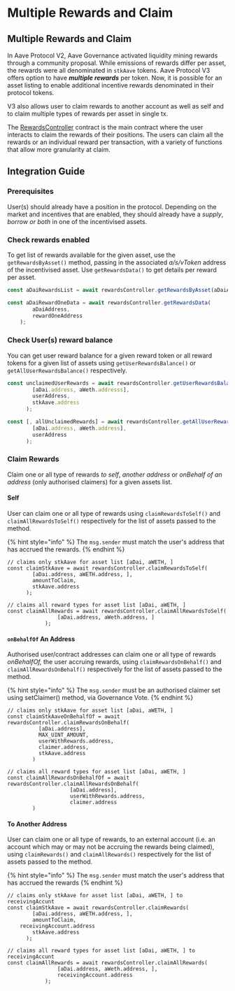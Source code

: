 # Multiple Rewards and Claim

## Multiple Rewards and Claim

In Aave Protocol V2, Aave Governance activated liquidity mining rewards through a community proposal. While emissions of rewards differ per asset, the rewards were all denominated in `stkAave` tokens. Aave Protocol V3 offers option to have _**multiple rewards**_ per token. Now, it is possible for an asset listing to enable additional incentive rewards denominated in their protocol tokens.

V3 also allows user to claim rewards to another account as well as self and to claim multiple types of rewards per asset in single tx.

The [RewardsController](../periphery-contracts/rewardscontroller.md) contract is the main contract where the user interacts to claim the rewards of their positions. The users can claim all the rewards or an individual reward per transaction, with a variety of functions that allow more granularity at claim.

## Integration Guide

### Prerequisites

User(s) should already have a position in the protocol. Depending on the market and incentives that are enabled, they should already have a _supply_, _borrow or both_ in one of the incentivised assets.

### Check rewards enabled

To get list of rewards available for the given asset, use the `getRewardsByAsset()` method, passing in the associated _a/s/vToken_ address of the incentivised asset. Use `getRewardsData()` to get details per reward per asset.

```typescript
const aDaiRewardsList = await rewardsController.getRewardsByAsset(aDaiAddress);

const aDaiRewardOneData = await rewardsController.getRewardsData(
        aDaiAddress,
        rewardOneAddress
    );
```

### Check User(s) reward balance

You can get user reward balance for a given reward token or all reward tokens for a given list of assets using `getUserRewardsBalance()` or `getAllUserRewardsBalance()` respectively.

```typescript
const unclaimedUserRewards = await rewardsController.getUserRewardsBalance(
        [aDai.address, aWeth.addresss],
        userAddress,
        stkAave.address
      );

const [, allUnclaimedRewards] = await rewardsController.getAllUserRewardsBalance(
        [aDai.address, aWeth.address],
        userAddress
      );
```

### Claim Rewards

Claim one or all type of rewards _to self_, _another address_ or _onBehalf of an address_ (only authorised claimers) for a given assets list.

#### Self

User can claim one or all type of rewards using `claimRewardsToSelf()` and `claimAllRewardsToSelf()` respectively for the list of assets passed to the method.

{% hint style="info" %}
The `msg.sender` must match the user's address that has accrued the rewards.&#x20;
{% endhint %}

```tsx
// claims only stkAave for asset list [aDai, aWETH, ]
const claimStkAave = await rewardsController.claimRewardsToSelf(
        [aDai.address, aWETH.address, ],
        amountToClaim,
        stkAave.address
      );

// claims all reward types for asset list [aDai, aWETH, ]
const claimAllRewards = await rewardsController.claimAllRewardsToSelf(
				[aDai.address, aWeth.address, ]
			);
```

#### `onBehalfOf` An Address

Authorised user/contract addresses can claim one or all type of rewards _onBehalfOf,_ the user accruing rewards, using `claimRewardsOnBehalf()` and `claimAllRewardsOnBehalf()` respectively for the list of assets passed to the method.

{% hint style="info" %}
The `msg.sender` must be an authorised claimer set using setClaimer() method, via Governance Vote.
{% endhint %}

```tsx
// claims only stkAave for asset list [aDai, aWETH, ]
const claimStkAaveOnBehalfOf = await rewardsController.claimRewardsOnBehalf(
          [aDai.address],
          MAX_UINT_AMOUNT,
          userWithRewards.address,
          claimer.address,
          stkAave.address
        )

// claims all reward types for asset list [aDai, aWETH, ]
const claimAllRewardsOnBehalfOf = await rewardsController.claimAllRewardsOnBehalf(
                    [aDai.address],
                    userWithRewards.address,
                    claimer.address
		)
```

#### To Another Address

User can claim one or all type of rewards, to an external account (i.e. an account which may or may not be accruing the rewards being claimed), using `claimRewards()` and `claimAllRewards()` respectively for the list of assets passed to the method.

{% hint style="info" %}
The `msg.sender` must match the user's address that has accrued the rewards
{% endhint %}

```tsx
// claims only stkAave for asset list [aDai, aWETH, ] to receivingAccunt
const claimStkAave = await rewardsController.claimRewards(
        [aDai.address, aWETH.address, ],
        amountToClaim,
	receivingAccount.address
        stkAave.address
      );

// claims all reward types for asset list [aDai, aWETH, ] to receivingAccunt
const claimAllRewards = await rewardsController.claimAllRewards(
				[aDai.address, aWeth.address, ],
				receivingAccount.address
			);
```
